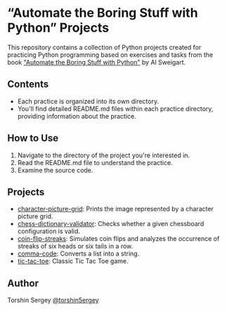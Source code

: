 # “Automate the Boring Stuff with Python” Projects

This repository contains a collection of Python projects created for practicing Python programming based on exercises and tasks from the book ["Automate the Boring Stuff with Python"](https://automatetheboringstuff.com/) by Al Sweigart.

## Contents

- Each practice is organized into its own directory.
- You'll find detailed README.md files within each practice directory, providing information about the practice.

## How to Use

1. Navigate to the directory of the project you're interested in.
2. Read the README.md file to understand the practice.
3. Examine the source code.

## Projects

- [character-picture-grid](./character-picture-grid): Prints the image represented by a character picture grid.
- [chess-dictionary-validator](./chess-dictionary-validator): Checks whether a given chessboard configuration is valid.
- [coin-flip-streaks](./coin-flip-streaks): Simulates coin flips and analyzes the occurrence of streaks of six heads or six tails in a row.
- [comma-code](./comma-code): Converts a list into a string.
- [tic-tac-toe](./tic-tac-toe): Classic Tic Tac Toe game.

## Author

Torshin Sergey [@torshin5ergey](https://github.com/torshin5ergey)
